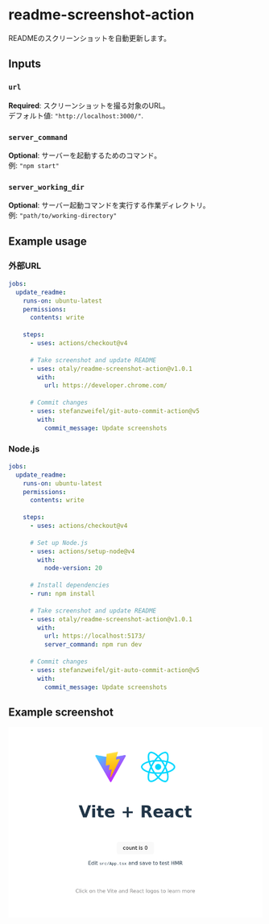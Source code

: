# readme-screenshot-action

READMEのスクリーンショットを自動更新します。

## Inputs

### `url`

**Required**: スクリーンショットを撮る対象のURL。  
デフォルト値: `"http://localhost:3000/"`.

### `server_command`
**Optional**: サーバーを起動するためのコマンド。  
例: `"npm start"`

### `server_working_dir`
**Optional**: サーバー起動コマンドを実行する作業ディレクトリ。  
例: `"path/to/working-directory"`

## Example usage

### 外部URL
```yaml
jobs:
  update_readme:
    runs-on: ubuntu-latest
    permissions:
      contents: write

    steps:
      - uses: actions/checkout@v4

      # Take screenshot and update README
      - uses: otaly/readme-screenshot-action@v1.0.1
        with:
          url: https://developer.chrome.com/

      # Commit changes
      - uses: stefanzweifel/git-auto-commit-action@v5
        with:
          commit_message: Update screenshots
```

### Node.js
```yaml
jobs:
  update_readme:
    runs-on: ubuntu-latest
    permissions:
      contents: write

    steps:
      - uses: actions/checkout@v4

      # Set up Node.js
      - uses: actions/setup-node@v4
        with:
          node-version: 20

      # Install dependencies
      - run: npm install

      # Take screenshot and update README
      - uses: otaly/readme-screenshot-action@v1.0.1
        with:
          url: https://localhost:5173/
          server_command: npm run dev

      # Commit changes
      - uses: stefanzweifel/git-auto-commit-action@v5
        with:
          commit_message: Update screenshots
```

## Example screenshot
<!-- [README-SCREENSHOT-BEGIN] -->
![http://localhost:5173/](__screenshots__/aac8d7b.png)
<!-- [README-SCREENSHOT-END] -->